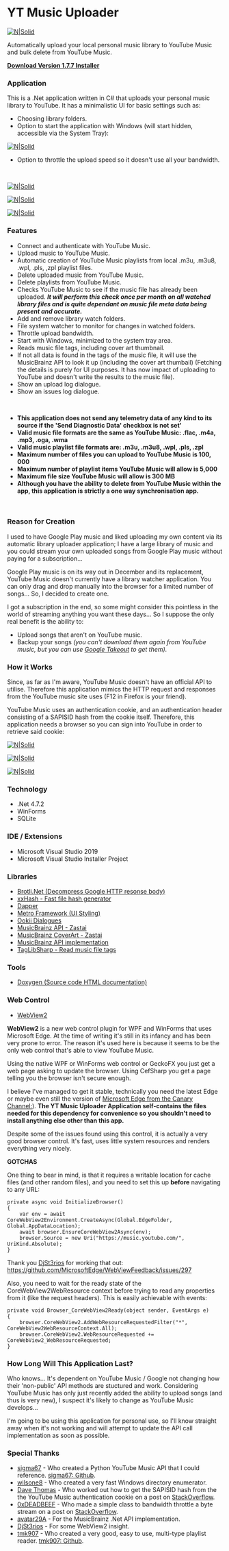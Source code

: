 # YT Music Uploader

[![N|Solid](https://portfolio.jb-net.co.uk/shared/yt_logo-64.png)](https://github.com/jamesbrindle/YTMusicUploader)
&nbsp;

Automatically upload your local personal music library to YouTube Music and bulk delete from YouTube Music.
&nbsp;
&nbsp;

**[Download Version 1.7.7 Installer](https://github.com/jamesbrindle/YTMusicUploader/releases/tag/v1.7.7)**
&nbsp;
&nbsp;

### Application

This is a .Net application written in C# that uploads your personal music library to YouTube. It has a minimalistic UI for basic settings such as:

- Choosing library folders.
- Option to start the application with Windows (will start hidden, accessible via the System Tray):

[![N|Solid](https://portfolio.jb-net.co.uk/shared/ytmusicuploader-sc2.png)](https://github.com/jamesbrindle/YTMusicUploader)

- Option to throttle the upload speed so it doesn't use all your bandwidth.

&nbsp;

[![N|Solid](https://portfolio.jb-net.co.uk/shared/ytmusicuploader-sc1c.png)](https://github.com/jamesbrindle/YTMusicUploader)

[![N|Solid](https://portfolio.jb-net.co.uk/shared/ytmusicuploader-sc6c.png)](https://github.com/jamesbrindle/YTMusicUploader)

[![N|Solid](https://portfolio.jb-net.co.uk/shared/ytmusicuploader_ytmusicmanagec.png)](https://github.com/jamesbrindle/YTMusicUploader)
&nbsp;
&nbsp;

### Features

- Connect and authenticate with YouTube Music.
- Upload music to YouTube Music.
- Automatic creation of YouTube Music playlists from local .m3u, .m3u8, .wpl, .pls, ,zpl playlist files.
- Delete uploaded music from YouTube Music.
- Delete playlists from YouTube Music.
- Checks YouTube Music to see if the music file has already been uploaded. ***It will perform this check once per month on all watched library files and is quite dependant on music file meta data being present and accurate.***
- Add and remove library watch folders.
- File system watcher to monitor for changes in watched folders.
- Throttle upload bandwidth.
- Start with Windows, minimized to the system tray area.
- Reads music file tags, including cover art thumbnail.
- If not all data is found in the tags of the music file, it will use the MusicBrainz API to look it up (including the cover art thumbail) (Fetching the details is purely for UI purposes. It has now impact of uploading to YouTube and doesn't write the results to the music file).
- Show an upload log dialogue.
- Show an issues log dialogue.

&nbsp;
- **This application does not send any telemetry data of any kind to its source if the 'Send Diagnostic Data' checkbox is not set'**
- **Valid music file formats are the same as YouTube Music:  .flac, .m4a, .mp3, .oga, .wma**
- **Valid music playlist file formats are:  .m3u, .m3u8, .wpl, .pls, .zpl**
- **Maximum number of files you can upload to YouTube Music is 100, 000**
- **Maximum number of playlist items YouTube Music will allow is 5,000**
- **Maximum file size YouTube Music will allow is 300 MB**
- **Although you have the ability to delete from YouTube Music within the app, this application is strictly a one way synchronisation app.**
&nbsp;

&nbsp;


### Reason for Creation

I used to have Google Play music and liked uploading my own content via its automatic library uploader application; I have a large library of music and you could stream your own uploaded songs from Google Play music without paying for a subscription...

Google Play music is on its way out in December and its replacement, YouTube Music doesn't currently have a library watcher application. You can only drag and drop manually into the browser for a limited number of songs... So, I decided to create one.

I got a subscription in the end, so some might consider this pointless in the world of streaming anything you want these days... So I suppose the only real benefit is the ability to:

- Upload songs that aren't on YouTube music.
- Backup your songs *(you can't download them again from YouTube music, but you can use [Google Takeout](https://takeout.google.com/settings/takeout?pli=1) to get them).*
&nbsp;
&nbsp;

### How it Works

Since, as far as I'm aware, YouTube Music doesn't have an official API to utilise. Therefore this application mimics the HTTP request and responses from the YouTube music site uses (F12 in Firefox is your friend).

YouTube Music uses an authentication cookie, and an authentication header consisting of a SAPISID hash from the cookie itself. Therefore, this application needs a browser so you can sign into YouTube in order to retrieve said cookie:
&nbsp;

[![N|Solid](https://portfolio.jb-net.co.uk/shared/ytmusicuploader-sc3.png)](https://github.com/jamesbrindle/YTMusicUploader)

[![N|Solid](https://portfolio.jb-net.co.uk/shared/ytmusicuploader-sc4.png)](https://github.com/jamesbrindle/YTMusicUploader)

[![N|Solid](https://portfolio.jb-net.co.uk/shared/ytmusicuploader-sc5.png)](https://github.com/jamesbrindle/YTMusicUploader)
&nbsp;

### Technology

- .Net 4.7.2
- WinForms
- SQLite
&nbsp;
&nbsp;

### IDE / Extensions

- Microsoft Visual Studio 2019
- Microsoft Visual Studio Installer Project
&nbsp;
&nbsp;

### Libraries

- [Brotli.Net (Decompress Google HTTP resonse body)](https://www.nuget.org/packages/Brotli.NET) 
- [xxHash - Fast file hash generator](https://www.nuget.org/packages/System.Data.HashFunction.xxHash/)
- [Dapper](https://github.com/StackExchange/Dapper) 
- [Metro Framework (UI Styling)](https://github.com/dennismagno/metroframework-modern-ui) 
- [Ookii Dialogues](http://www.ookii.org/software/dialogs)
- [MusicBrainz API - Zastai](https://github.com/Zastai/MetaBrainz.Common.Json)
- [MusicBrainz CoverArt - Zastai](https://github.com/Zastai/MetaBrainz.MusicBrainz.CoverArt)
- [MusicBrainz API implementation](https://github.com/avatar29A/MusicBrainz)
- [TagLibSharp - Read music file tags](https://www.nuget.org/packages/TagLibSharp/)
&nbsp;
&nbsp;

### Tools

- [Doxygen (Source code HTML documentation)](https://www.doxygen.nl/index.html)
&nbsp;
&nbsp;

### Web Control

- [WebView2](https://docs.microsoft.com/en-us/microsoft-edge/webview2/)
&nbsp;

**WebView2** is a new web control plugin for WPF and WinForms that uses Microsoft Edge. At the time of writing it's still in its infancy and has been very prone to error. The reason it's used here is because it seems to be the only web control that's able to view YouTube Music.

Using the native WPF or WinForms web control or GeckoFX you just get a web page asking to update the browser. Using CefSharp you get a page telling you the browser isn't secure enough.

I believe I've managed to get it stable, technically you need the latest Edge or maybe even still the version of [Microsoft Edge from the Canary Channel:](https://www.microsoftedgeinsider.com/en-us/download)). **The YT Music Uploader Application self-contains the files needed for this dependency for convenience so you shouldn't need to install anything else other than this app.**

Despite some of the issues found using this control, it is actually a very good browser control. It's fast, uses little system resources and renders everything very nicely.
&nbsp;
&nbsp;

**GOTCHAS**
&nbsp;

One thing to bear in mind, is that it requires a writable location for cache files (and other random files), and you need to set this up **before** navigating to any URL:
&nbsp;

```
private async void InitializeBrowser()
{
    var env = await CoreWebView2Environment.CreateAsync(Global.EdgeFolder, Global.AppDataLocation);
    await browser.EnsureCoreWebView2Async(env);
    browser.Source = new Uri("https://music.youtube.com/", UriKind.Absolute);
}
```

Thank you [DjSt3rios](https://github.com/DjSt3rios) for working that out: https://github.com/MicrosoftEdge/WebViewFeedback/issues/297

Also, you need to wait for the ready state of the CoreWebView2WebResource context before trying to read any properties from it (like the request headers). This is easily achievable with events:
&nbsp;

```
private void Browser_CoreWebView2Ready(object sender, EventArgs e)
{
    browser.CoreWebView2.AddWebResourceRequestedFilter("*", CoreWebView2WebResourceContext.All);
    browser.CoreWebView2.WebResourceRequested += CoreWebView2_WebResourceRequested;
}
```

### How Long Will This Application Last?

Who knows... It's dependent on YouTube Music / Google not changing how their 'non-public' API methods are stuctured and work. Considering YouTube Music has only just recently added the ability to upload songs (and thus is very new), I suspect it's likely to change as YouTube Music develops...

I'm going to be using this application for personal use, so I'll know straight away when it's not working and will attempt to update the API call implementation as soon as possible.
&nbsp;
&nbsp;

### Special Thanks

- [sigma67](https://ytmusicapi.readthedocs.io/en/latest/) - Who created a Python YouTube Music API that I could reference. [sigma67: Github](https://github.com/sigma67/ytmusicapi).
- [wilsone8](https://www.codeproject.com/Articles/38959/A-Faster-Directory-Enumerator) - Who created a very fast Windows directory enumerator.
- [Dave Thomas](https://stackoverflow.com/users/984724/dave-thomas) - Who worked out how to get the SAPISID hash from the the YouTube Music authentication cookie on a post on [StackOverflow](https://stackoverflow.com/a/32065323/5726546).
- [0xDEADBEEF](https://stackoverflow.com/users/909365/0xdeadbeef) - Who made a simple class to bandwidth throttle a byte stream on a post on [StackOverflow](https://stackoverflow.com/questions/371032/bandwidth-throttling-in-c-sharp).
- [avatar29A](https://github.com/avatar29A/MusicBrainz) - For the MusicBrainz .Net API implementation.
- [DjSt3rios](https://github.com/DjSt3rios) - For some WebView2 insight.
- [tmk907](https://github.com/tmk907) - Who created a very good, easy to use, multi-type playlist reader. [tmk907: Github](https://github.com/tmk907/PlaylistsNET).



